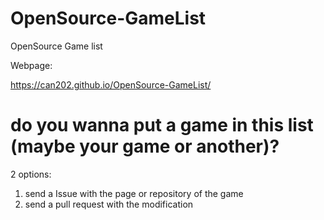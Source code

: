 # OpenSource-GameList
OpenSource Game list

Webpage:

https://can202.github.io/OpenSource-GameList/

# do you wanna put a game in this list (maybe your game or another)?

2 options:

1. send a Issue with the page or repository of the game
2. send a pull request with the modification